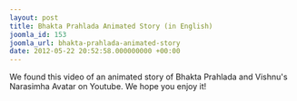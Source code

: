 ```yaml
---
layout: post
title: Bhakta Prahlada Animated Story (in English)
joomla_id: 153
joomla_url: bhakta-prahlada-animated-story
date: 2012-05-22 20:52:58.000000000 +00:00
---
```

We found this video of an animated story of Bhakta Prahlada and Vishnu's Narasimha Avatar on Youtube.
We hope you enjoy it!
